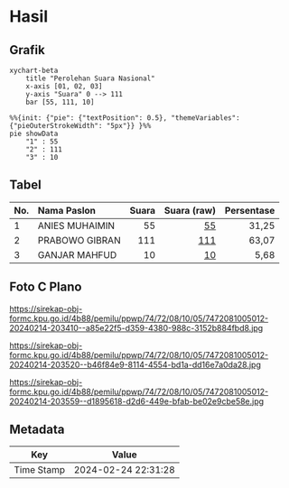 # Hasil

## Grafik

```mermaid
xychart-beta
    title "Perolehan Suara Nasional"
    x-axis [01, 02, 03]
    y-axis "Suara" 0 --> 111
    bar [55, 111, 10]
```

```mermaid
%%{init: {"pie": {"textPosition": 0.5}, "themeVariables": {"pieOuterStrokeWidth": "5px"}} }%%
pie showData
    "1" : 55
    "2" : 111
    "3" : 10
```

## Tabel

| No. | Nama Paslon    | Suara | Suara (raw) | Persentase |
|:--- |:-------------- | -----:| -----------:| ----------:|
| 1   | ANIES MUHAIMIN | 55    | [55][p-1]   | 31,25      |
| 2   | PRABOWO GIBRAN | 111   | [111][p-2]  | 63,07      |
| 3   | GANJAR MAHFUD  | 10    | [10][p-3]   | 5,68       |


[p-1]: https://github.com/gigit-pemilu/pemilu-2024/blob/main/pilpres/hitung-suara/sub/74-sulawesi-tenggara/sub/72-kota-bau-bau/sub/08-batupoaro/sub/1005-lanto/sub/012-tps/sub/paslon-1.txt
[p-2]: https://github.com/gigit-pemilu/pemilu-2024/blob/main/pilpres/hitung-suara/sub/74-sulawesi-tenggara/sub/72-kota-bau-bau/sub/08-batupoaro/sub/1005-lanto/sub/012-tps/sub/paslon-2.txt
[p-3]: https://github.com/gigit-pemilu/pemilu-2024/blob/main/pilpres/hitung-suara/sub/74-sulawesi-tenggara/sub/72-kota-bau-bau/sub/08-batupoaro/sub/1005-lanto/sub/012-tps/sub/paslon-3.txt

## Foto C Plano

https://sirekap-obj-formc.kpu.go.id/4b88/pemilu/ppwp/74/72/08/10/05/7472081005012-20240214-203410--a85e22f5-d359-4380-988c-3152b884fbd8.jpg

https://sirekap-obj-formc.kpu.go.id/4b88/pemilu/ppwp/74/72/08/10/05/7472081005012-20240214-203520--b46f84e9-8114-4554-bd1a-dd16e7a0da28.jpg

https://sirekap-obj-formc.kpu.go.id/4b88/pemilu/ppwp/74/72/08/10/05/7472081005012-20240214-203559--d1895618-d2d6-449e-bfab-be02e9cbe58e.jpg


## Metadata

| Key        | Value               |
| ---------- | ------------------- |
| Time Stamp | 2024-02-24 22:31:28 |



